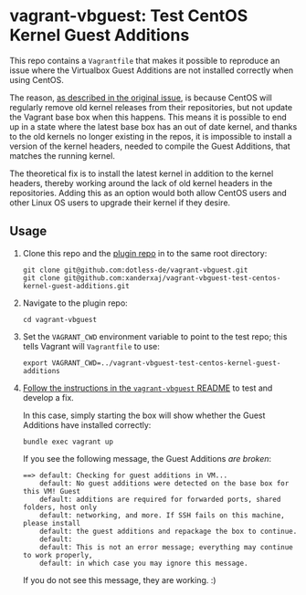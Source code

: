 # vagrant-vbguest: Test CentOS Kernel Guest Additions

This repo contains a `Vagrantfile` that makes it possible to reproduce an issue where the Virtualbox Guest Additions are not installed correctly when using CentOS.

The reason, [as described in the original issue][original-issue], is because CentOS will regularly remove old kernel releases from their repositories, but not update the Vagrant base box when this happens.  This means it is possible to end up in a state where the latest base box has an out of date kernel, and thanks to the old kernels no longer existing in the repos, it is impossible to install a version of the kernel headers, needed to compile the Guest Additions, that matches the running kernel.

The theoretical fix is to install the latest kernel in addition to the kernel headers, thereby working around the lack of old kernel headers in the repositories.  Adding this as an option would both allow CentOS users and other Linux OS users to upgrade their kernel if they desire.

[original-issue]: https://github.com/dotless-de/vagrant-vbguest/issues/297

## Usage

1.  Clone this repo and the [plugin repo][vbguest] in to the same root directory:

    ```
    git clone git@github.com:dotless-de/vagrant-vbguest.git
    git clone git@github.com:xanderxaj/vagrant-vbguest-test-centos-kernel-guest-additions.git
    ```

2.  Navigate to the plugin repo:

    ```
    cd vagrant-vbguest
    ```

3.  Set the `VAGRANT_CWD` environment variable to point to the test repo; this tells Vagrant will `Vagrantfile` to use:

    ```
    export VAGRANT_CWD=../vagrant-vbguest-test-centos-kernel-guest-additions
    ```

4.  [Follow the instructions in the `vagrant-vbguest` README][vbguest] to test and develop a fix.

    In this case, simply starting the box will show whether the Guest Additions have installed correctly:

    ```
    bundle exec vagrant up
    ```

    If you see the following message, the Guest Additions *are broken*:

    ```
    ==> default: Checking for guest additions in VM...
        default: No guest additions were detected on the base box for this VM! Guest
        default: additions are required for forwarded ports, shared folders, host only
        default: networking, and more. If SSH fails on this machine, please install
        default: the guest additions and repackage the box to continue.
        default:
        default: This is not an error message; everything may continue to work properly,
        default: in which case you may ignore this message.
    ```

    If you do not see this message, they are working. :)


[vbguest]: https://github.com/dotless-de/vagrant-vbguest
